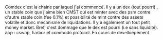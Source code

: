 Comdex c'est la chaine par laquel j'ai commencé. Il y a un dex (tout pourri) , un stable coin que j'aime bien CMST qui est minter avec des psm contre d'autre stable coin (fee 0.1%) et possibilité de mint contre des assets volatile et donc mécanisme de liquidations. 
Il y a également un tout petit money market. Bref, c'est dommage que le dex est pourri (i.e sans liquidité). 
app : cswap, harbor et commodo protocol. En cours de develloepement
 
